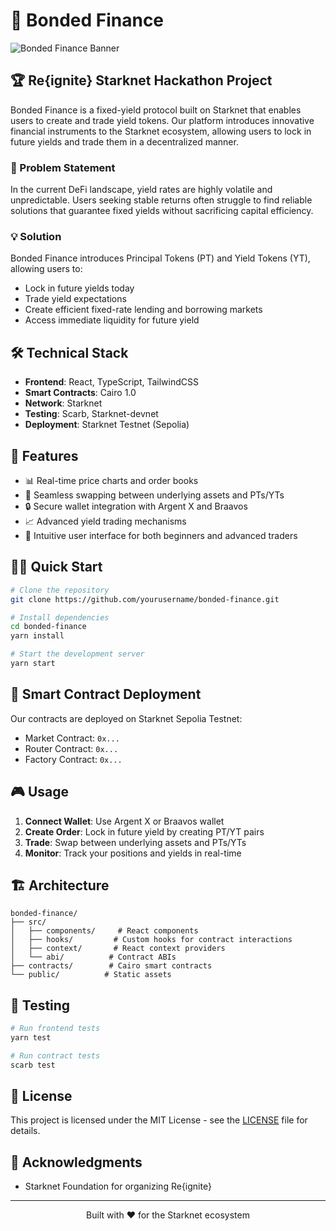 # 🔷 Bonded Finance

![Bonded Finance Banner](public/banner.png)

## 🏆 Re{ignite} Starknet Hackathon Project

Bonded Finance is a fixed-yield protocol built on Starknet that enables users to create and trade yield tokens. Our platform introduces innovative financial instruments to the Starknet ecosystem, allowing users to lock in future yields and trade them in a decentralized manner.

### 🎯 Problem Statement

In the current DeFi landscape, yield rates are highly volatile and unpredictable. Users seeking stable returns often struggle to find reliable solutions that guarantee fixed yields without sacrificing capital efficiency.

### 💡 Solution

Bonded Finance introduces Principal Tokens (PT) and Yield Tokens (YT), allowing users to:
- Lock in future yields today
- Trade yield expectations
- Create efficient fixed-rate lending and borrowing markets
- Access immediate liquidity for future yield

## 🛠 Technical Stack

- **Frontend**: React, TypeScript, TailwindCSS
- **Smart Contracts**: Cairo 1.0
- **Network**: Starknet
- **Testing**: Scarb, Starknet-devnet
- **Deployment**: Starknet Testnet (Sepolia)

## 🚀 Features

- 📊 Real-time price charts and order books
- 💱 Seamless swapping between underlying assets and PTs/YTs
- 🔒 Secure wallet integration with Argent X and Braavos
- 📈 Advanced yield trading mechanisms
- 🎯 Intuitive user interface for both beginners and advanced traders

## 🏃‍♂️ Quick Start

```bash
# Clone the repository
git clone https://github.com/yourusername/bonded-finance.git

# Install dependencies
cd bonded-finance
yarn install

# Start the development server
yarn start
```

## 🔧 Smart Contract Deployment

Our contracts are deployed on Starknet Sepolia Testnet:
- Market Contract: `0x...`
- Router Contract: `0x...`
- Factory Contract: `0x...`

## 🎮 Usage

1. **Connect Wallet**: Use Argent X or Braavos wallet
2. **Create Order**: Lock in future yield by creating PT/YT pairs
3. **Trade**: Swap between underlying assets and PTs/YTs
4. **Monitor**: Track your positions and yields in real-time

## 🏗 Architecture

```
bonded-finance/
├── src/
│   ├── components/     # React components
│   ├── hooks/         # Custom hooks for contract interactions
│   ├── context/       # React context providers
│   └── abi/          # Contract ABIs
├── contracts/        # Cairo smart contracts
└── public/          # Static assets
```

## 🔬 Testing

```bash
# Run frontend tests
yarn test

# Run contract tests
scarb test
```

## 📜 License

This project is licensed under the MIT License - see the [LICENSE](LICENSE) file for details.

## 🙏 Acknowledgments

- Starknet Foundation for organizing Re{ignite}

---

<p align="center">Built with ❤️ for the Starknet ecosystem</p>
